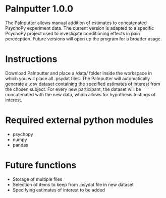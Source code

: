 # PaInputter 1.0.0
The PaInputter allows manual addition of estimates to concatenated PsychoPy experiment data.
The current version is adapted to a specific PsychoPy project used to investigate conditioning effects in pain percecption. 
Future versions will open up the program for a broader usage.

# Instructions
Download PaInputter and place a /data/ folder inside the workspace in which you will place all .psydat files.
The PaInputter will automatically generate a .csv dataset containing the specified estimates of interest from the chosen subject.
For every new participant, the dataset will be concatenated with the new data, which allows for hypothesis testings of interest.

# Required external python modules
- psychopy
- numpy
- pandas

# Future functions
- Storage of multiple files
- Selection of items to keep from .psydat file in new dataset
- Specifying estimates of interest to be added
